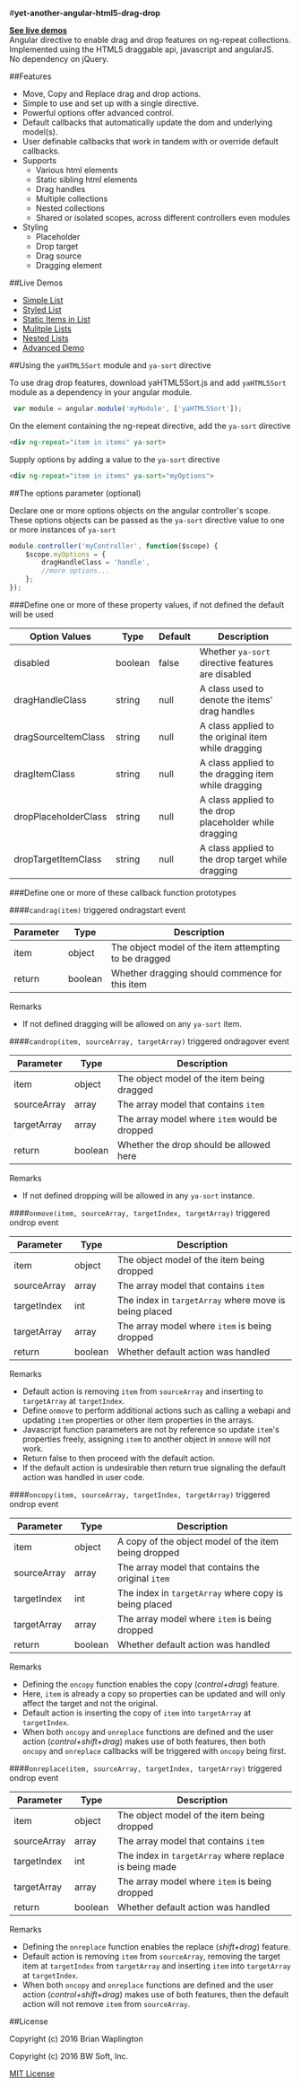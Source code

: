 #**yet-another-angular-html5-drag-drop**

[**See live demos**](#live-demos)  
Angular directive to enable drag and drop features on ng-repeat collections.  
Implemented using the HTML5 draggable api, javascript and angularJS.  
No dependency on jQuery.

##Features

* Move, Copy and Replace drag and drop actions.
* Simple to use and set up with a single directive.
* Powerful options offer advanced control.
* Default callbacks that automatically update the dom and underlying model(s).
* User definable callbacks that work in tandem with or override default callbacks.
* Supports 
	* Various html elements
	* Static sibling html elements
	* Drag handles
	* Multiple collections
	* Nested collections
	* Shared or isolated scopes, across different controllers even modules
* Styling
	* Placeholder
	* Drop target
	* Drag source
	* Dragging element

##Live Demos

* [Simple List](https://bwsoftinc.github.io/yet-another-angular-html5-drag-drop/demo/simplelist.html)
* [Styled List](https://bwsoftinc.github.io/yet-another-angular-html5-drag-drop/demo/stylelist.html)
* [Static Items in List](https://bwsoftinc.github.io/yet-another-angular-html5-drag-drop/demo/staticlist.html)
* [Mulitple Lists](https://bwsoftinc.github.io/yet-another-angular-html5-drag-drop/demo/multilist.html)
* [Nested Lists](https://bwsoftinc.github.io/yet-another-angular-html5-drag-drop/demo/nestedlist.html)
* [Advanced Demo](https://bwsoftinc.github.io/yet-another-angular-html5-drag-drop/demo/demo.html)

##Using the `yaHTML5Sort` module and `ya-sort` directive

To use drag drop features, download yaHTML5Sort.js and add `yaHTML5Sort` module as a dependency in your angular module.
```Javascript
 var module = angular.module('myModule', ['yaHTML5Sort']);
```

On the element containing the ng-repeat directive, add the `ya-sort` directive
```html
<div ng-repeat="item in items" ya-sort>
```

Supply options by adding a value to the `ya-sort` directive
```html
<div ng-repeat="item in items" ya-sort="myOptions">
```

##The options parameter (optional)

Declare one or more options objects on the angular controller's scope.  
These options objects can be passed as the `ya-sort` directive value to one or more instances of `ya-sort`
```Javascript
module.controller('myController', function($scope) {
	$scope.myOptions = {
		dragHandleClass = 'handle',
		//more options...
	};
});
```

###Define one or more of these property values, if not defined the default will be used

| Option Values        | Type	 | Default | Description
| ---------------------|---------|---------|--------------------------------------------------------|
| disabled             | boolean | false   | Whether `ya-sort` directive features are disabled      |
| dragHandleClass      | string  | null    | A class used to denote the items' drag handles         |
| dragSourceItemClass  | string  | null    | A class applied to the original item while dragging    |
| dragItemClass        | string  | null    | A class applied to the dragging item while dragging    |
| dropPlaceholderClass | string  | null    | A class applied to the drop placeholder while dragging |
| dropTargetItemClass  | string  | null    | A class applied to the drop target while dragging      |

###Define one or more of these callback function prototypes

####`candrag(item)` triggered ondragstart event

| Parameter    | Type    | Description                                            |
|--------------|---------|--------------------------------------------------------|
| item         | object  | The object model of the item attempting to be dragged  |
| return       | boolean | Whether dragging should commence for this item         |

Remarks
* If not defined dragging will be allowed on any `ya-sort` item.

####`candrop(item, sourceArray, targetArray)` triggered ondragover event

| Parameter    | Type    | Description                                            |
|--------------|---------|--------------------------------------------------------|
| item         | object  | The object model of the item being dragged             |
| sourceArray  | array   | The array model that contains `item`                   |
| targetArray  | array   | The array model where `item` would be dropped          |
| return       | boolean | Whether the drop should be allowed here                |

Remarks
* If not defined dropping will be allowed in any `ya-sort` instance.
	
####`onmove(item, sourceArray, targetIndex, targetArray)` triggered ondrop event

| Parameter    | Type    | Description                                            |
|--------------|---------|--------------------------------------------------------|
| item         | object  | The object model of the item being dropped             |
| sourceArray  | array   | The array model that contains `item`                   |
| targetIndex  | int     | The index in `targetArray` where move is being placed  |
| targetArray  | array   | The array model where `item` is being dropped          |
| return       | boolean | Whether default action was handled                     |

Remarks
* Default action is removing `item` from `sourceArray` and inserting to `targetArray` at `targetIndex`.
* Define `onmove` to perform additional actions such as calling a webapi and updating `item` properties or other item properties in the arrays.
* Javascript function parameters are not by reference so update `item`'s properties freely, assigning `item` to another object in `onmove` will not work.
* Return false to then proceed with the default action.
* If the default action is undesirable then return true signaling the default action was handled in user code.

####`oncopy(item, sourceArray, targetIndex, targetArray)` triggered ondrop event

| Parameter    | Type    | Description                                            |
|--------------|---------|--------------------------------------------------------|
| item         | object  | A copy of the object model of the item being dropped   |
| sourceArray  | array   | The array model that contains the original `item`      |
| targetIndex  | int     | The index in `targetArray` where copy is being placed  |
| targetArray  | array   | The array model where `item` is being dropped          |
| return       | boolean | Whether default action was handled                     |

Remarks
* Defining the `oncopy` function enables the copy (_control+drag_) feature.
* Here, `item` is already a copy so properties can be updated and will only affect the target and not the original.
* Default action is inserting the copy of `item` into `targetArray` at `targetIndex`.
* When both `oncopy` and `onreplace` functions are defined and the user action (_control+shift+drag_) makes use of both features, then both `oncopy` and `onreplace` callbacks will be triggered with `oncopy` being first.

####`onreplace(item, sourceArray, targetIndex, targetArray)` triggered ondrop event

| Parameter    | Type    | Description                                            |
|--------------|---------|--------------------------------------------------------|
| item         | object  | The object model of the item being dropped             |
| sourceArray  | array   | The array model that contains `item`                   |
| targetIndex  | int     | The index in `targetArray` where replace is being made |
| targetArray  | array   | The array model where `item` is being dropped          |
| return       | boolean | Whether default action was handled                     |

Remarks
* Defining the `onreplace` function enables the replace (_shift+drag_) feature.
* Default action is removing `item` from `sourceArray`, removing the target item at `targetIndex` from `targetArray` and inserting `item` into `targetArray` at `targetIndex`.
* When both `oncopy` and `onreplace` functions are defined and the user action (_control+shift+drag_) makes use of both features, then the default action will not remove `item` from `sourceArray`.

##License

Copyright (c) 2016 Brian Waplington

Copyright (c) 2016 BW Soft, Inc.

[MIT License](https://raw.githubusercontent.com/bwsoftinc/yet-another-angular-html5-drag-drop/master/LICENSE)
